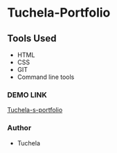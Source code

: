 # Tuchela-Portfolio

## Tools Used

- HTML
- CSS
- GIT
- Command line tools

### DEMO LINK

[Tuchela-s-portfolio](exmaple.com)

### Author

- Tuchela